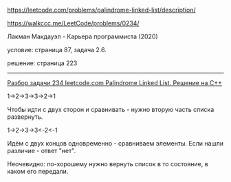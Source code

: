 https://leetcode.com/problems/palindrome-linked-list/description/

https://walkccc.me/LeetCode/problems/0234/

Лакман Макдауэл - Карьера программиста (2020) 

  условие: страница 87, задача 2.6.
  
  решение: страница 223

________

[Разбор задачи 234 leetcode.com Palindrome Linked List. Решение на C++](https://www.youtube.com/watch?v=MdcP1e-pnNw)

1->2->3->3->2->1


Чтобы идти с двух сторон и сравнивать - нужно вторую часть 
списка развернуть.

1->2->3->3<-2<-1

Идём с двух концов одновременно - сравниваем элементы. 
Если нашли различие - ответ "нет".

Неочевидно: по-хорошему нужно вернуть список в то состояние, в каком его передали.

